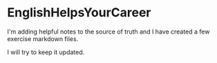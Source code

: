 # EnglishHelpsYourCareer

I'm adding helpful notes to the source of truth and I have created a few exercise markdown files.

I will try to keep it updated.


